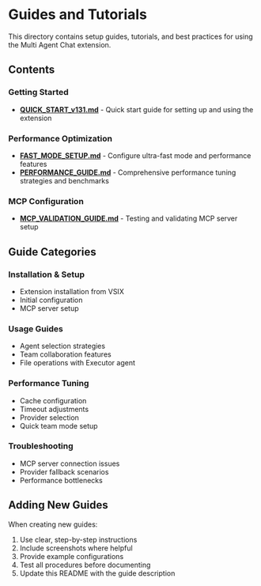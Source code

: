 # Guides and Tutorials

This directory contains setup guides, tutorials, and best practices for using the Multi Agent Chat extension.

## Contents

### Getting Started
- **[QUICK_START_v131.md](./QUICK_START_v131.md)** - Quick start guide for setting up and using the extension

### Performance Optimization
- **[FAST_MODE_SETUP.md](./FAST_MODE_SETUP.md)** - Configure ultra-fast mode and performance features
- **[PERFORMANCE_GUIDE.md](./PERFORMANCE_GUIDE.md)** - Comprehensive performance tuning strategies and benchmarks

### MCP Configuration
- **[MCP_VALIDATION_GUIDE.md](./MCP_VALIDATION_GUIDE.md)** - Testing and validating MCP server setup

## Guide Categories

### Installation & Setup
- Extension installation from VSIX
- Initial configuration
- MCP server setup

### Usage Guides
- Agent selection strategies
- Team collaboration features
- File operations with Executor agent

### Performance Tuning
- Cache configuration
- Timeout adjustments
- Provider selection
- Quick team mode setup

### Troubleshooting
- MCP server connection issues
- Provider fallback scenarios
- Performance bottlenecks

## Adding New Guides

When creating new guides:
1. Use clear, step-by-step instructions
2. Include screenshots where helpful
3. Provide example configurations
4. Test all procedures before documenting
5. Update this README with the guide description